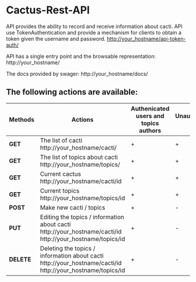 # Cactus-Rest-API

API provides the ability to record and receive information about cacti. API use TokenAuthentication and provide a mechanism for clients to obtain a token given the username and password.
[http://your_hostname/api-token-auth/](http://your_hostname/api-token-auth/)

API has a single entry point and  the browsable representation:  http://your_hostname/

The docs provided by swager:  http://your_hostname/docs/


## The following actions are available:

| Methods  | Actions  |Authenicated users and topics authors  |  Unauthenicated users  |
| ------------ | ------------ | ------------ | ------------ |
| **GET** | The list of cacti  http://your_hostname/cacti/ | + | + |
| **GET** | The list of topics about cacti  http://your_hostname/topics/  | + | + |
| **GET** | Current cactus  http://your_hostname/cacti/id  | + | + |
| **GET** | Current topics  http://your_hostname/topics/id  | + | + |
| **POST** | Make new cacti / topics  | + | - |
| **PUT** | Editing the topics / information about cacti  http://your_hostname/cacti/id http://your_hostname/topics/id  | + | - |
| **DELETE** |  Deleting the topics / information about cacti http://your_hostname/cacti/id http://your_hostname/topics/id | + | - |

